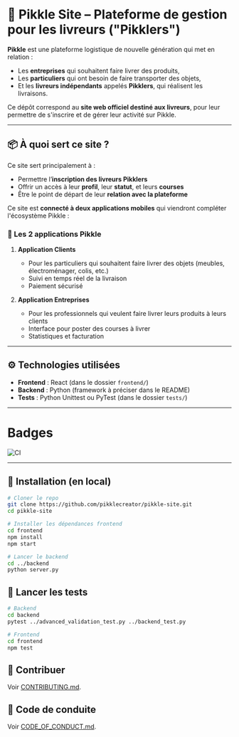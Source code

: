 # 🛵 Pikkle Site – Plateforme de gestion pour les livreurs ("Pikklers")

**Pikkle** est une plateforme logistique de nouvelle génération qui met en relation :
- Les **entreprises** qui souhaitent faire livrer des produits,
- Les **particuliers** qui ont besoin de faire transporter des objets,
- Et les **livreurs indépendants** appelés **Pikklers**, qui réalisent les livraisons.

Ce dépôt correspond au **site web officiel destiné aux livreurs**, pour leur permettre de s'inscrire et de gérer leur activité sur Pikkle.

---

## 📦 À quoi sert ce site ?

Ce site sert principalement à :
- Permettre l’**inscription des livreurs Pikklers**
- Offrir un accès à leur **profil**, leur **statut**, et leurs **courses**
- Être le point de départ de leur **relation avec la plateforme**

Ce site est **connecté à deux applications mobiles** qui viendront compléter l'écosystème Pikkle :

### 📱 Les 2 applications Pikkle
1. **Application Clients**
   - Pour les particuliers qui souhaitent faire livrer des objets (meubles, électroménager, colis, etc.)
   - Suivi en temps réel de la livraison
   - Paiement sécurisé

2. **Application Entreprises**
   - Pour les professionnels qui veulent faire livrer leurs produits à leurs clients
   - Interface pour poster des courses à livrer
   - Statistiques et facturation

---

## ⚙️ Technologies utilisées

- **Frontend** : React (dans le dossier `frontend/`)
- **Backend** : Python (framework à préciser dans le README)
- **Tests** : Python Unittest ou PyTest (dans le dossier `tests/`)

---

# Badges

![CI](https://github.com/pikklecreator/pikkle-site/actions/workflows/ci.yml/badge.svg)

---

## 🚀 Installation (en local)

```bash
# Cloner le repo
git clone https://github.com/pikklecreator/pikkle-site.git
cd pikkle-site

# Installer les dépendances frontend
cd frontend
npm install
npm start

# Lancer le backend
cd ../backend
python server.py
```

## 🧪 Lancer les tests

```bash
# Backend
cd backend
pytest ../advanced_validation_test.py ../backend_test.py

# Frontend
cd frontend
npm test
```

## 🤝 Contribuer

Voir [CONTRIBUTING.md](CONTRIBUTING.md).

## 📄 Code de conduite

Voir [CODE_OF_CONDUCT.md](CODE_OF_CONDUCT.md).

